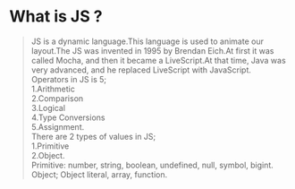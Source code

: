 # What is JS ?
 
 > JS is a dynamic language.This language is used to animate our layout.The JS was invented in 1995 by Brendan Eich.At first it was called Mocha, and then it became a LiveScript.At that time, Java was very advanced, and he replaced LiveScript with JavaScript.<br>
 Operators in JS is 5;<br>
 1.Arithmetic<br>
 2.Comparison<br>
 3.Logical<br>
 4.Type Conversions<br>
 5.Assignment.<br>
 There are 2 types of values in JS;<br>
 1.Primitive<br>
 2.Object.<br>
Primitive: number, string, boolean, undefined, null, symbol, bigint. <br>
Object; Object literal, array, function.

